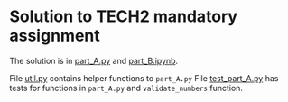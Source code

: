 # Solution to TECH2 mandatory assignment

The solution is in [part_A.py](part_A.py) and [part_B.ipynb](part_B.ipynb).

File [util.py](util.py) contains helper functions to `part_A.py`
File [test_part_A.py](test_part_A.py) has tests for functions in `part_A.py` and `validate_numbers` function.
